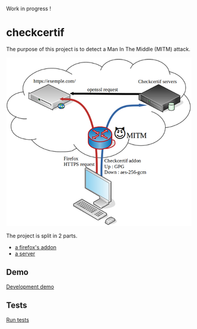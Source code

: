 Work in progress !  

# checkcertif
  
The purpose of this project is to detect a Man In The Middle (MITM) attack.  
  
![schema](./schema.png)  
  
The project is split in 2 parts.  
- [a firefox's addon](https://github.com/Oros42/checkcertif_addon)
- [a server](https://github.com/Oros42/checkcertif_server)
  
## Demo
[Development demo](https://chkcrt-dev.ecirtam.net/)
  
## Tests
[Run tests](./tests/README.md)
